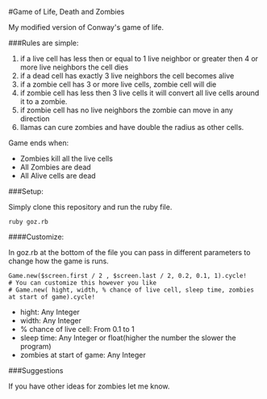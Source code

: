 #Game of Life, Death and Zombies

My modified version of Conway's game of life.

###Rules are simple:

  1. if a live cell has less then or equal to 1 live neighbor or greater then 4 or more live neighbors the cell dies
  2. if a dead cell has exactly 3 live neighbors the cell becomes alive
  3. if a zombie cell has 3 or more live cells, zombie cell will die
  4. if zombie cell has less then 3 live cells it will convert all live cells around it to a zombie.
  5. if zombie cell has no live neighbors the zombie can move in any direction
  6. llamas can cure zombies and have double the radius as other cells.

Game ends when:

  - Zombies kill all the live cells
  - All Zombies are dead
  - All Alive cells are dead

###Setup:

Simply clone this repository and run the ruby file.

`ruby goz.rb`

####Customize:

In goz.rb at the bottom of the file you can pass in different parameters to change how the game is runs.

```
Game.new($screen.first / 2 , $screen.last / 2, 0.2, 0.1, 1).cycle!
# You can customize this however you like
# Game.new( hight, width, % chance of live cell, sleep time, zombies at start of game).cycle!
```

- hight: Any Integer
- width: Any Integer
- % chance of live cell: From 0.1 to 1
- sleep time: Any Integer or float(higher the number the slower the program)
- zombies at start of game: Any Integer

###Suggestions

If you have other ideas for zombies let me know.

